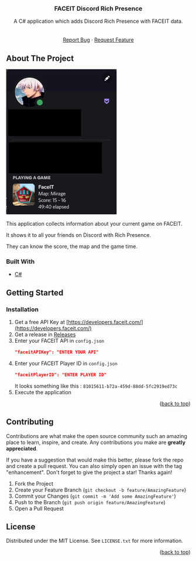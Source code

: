 ﻿<div id="top"></div>


<!-- PROJECT LOGO -->
<br />
<div align="center">

<h3 align="center">FACEIT Discord Rich Presence</h3>

  <p align="center">
    A C# application which adds Discord Rich Presence with FACEIT data.
    <br />
    <br />
    <br />
    <a href="https://github.com/DamsDev1/FACEIT-Discord-Rich-Presence/issues/new?assignees=&labels=&template=bug_report.md&title=">Report Bug</a>
    ·
    <a href="https://github.com/DamsDev1/FACEIT-Discord-Rich-Presence/issues/new?assignees=&labels=&template=feature_request.md&title=">Request Feature</a>
  </p>
</div>


<!-- ABOUT THE PROJECT -->
## About The Project
![Product Name Screen Shot][product-screenshot]

This application collects information about your current game on FACEIT.

It shows it to all your friends on Discord with Rich Presence.

They can know the score, the map and the game time.

### Built With

* [C#](https://visualstudio.microsoft.com/)

<!-- GETTING STARTED -->
## Getting Started

### Installation

1. Get a free API Key at [https://developers.faceit.com/](https://developers.faceit.com/)
2. Get a release in [Releases](https://github.com/DamsDev1/FACEIT-Discord-Rich-Presence/releases)
3. Enter your FACEIT API in `config.json`
   ```json
   "faceitAPIKey": "ENTER YOUR API"
   ```
4. Enter your FACEIT Player ID in `config.json`
   ```json
   "faceitPlayerID": "ENTER PLAYER ID"
   ```
   It looks something like this : `81015611-b72a-459d-88dd-5fc2919ed73c`
5. Execute the application

<p align="right">(<a href="#top">back to top</a>)</p>

<!-- CONTRIBUTING -->
## Contributing

Contributions are what make the open source community such an amazing place to learn, inspire, and create. Any contributions you make are **greatly appreciated**.

If you have a suggestion that would make this better, please fork the repo and create a pull request. You can also simply open an issue with the tag "enhancement".
Don't forget to give the project a star! Thanks again!

1. Fork the Project
2. Create your Feature Branch (`git checkout -b feature/AmazingFeature`)
3. Commit your Changes (`git commit -m 'Add some AmazingFeature'`)
4. Push to the Branch (`git push origin feature/AmazingFeature`)
5. Open a Pull Request

<!-- LICENSE -->
## License

Distributed under the MIT License. See `LICENSE.txt` for more information.

<p align="right">(<a href="#top">back to top</a>)</p>


<!-- MARKDOWN LINKS & IMAGES -->
<!-- https://www.markdownguide.org/basic-syntax/#reference-style-links -->
[product-screenshot]: images/screenshot.png
